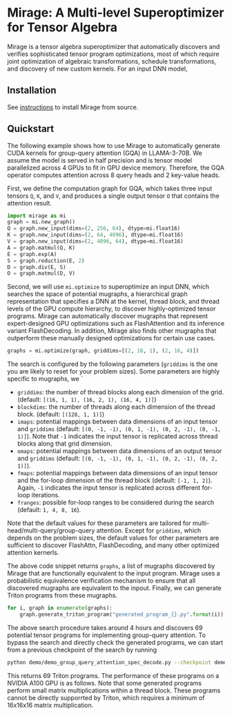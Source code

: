 # Mirage: A Multi-level Superoptimizer for Tensor Algebra

Mirage is a tensor algebra superoptimizer that automatically discovers and verifies sophisticated tensor program optimizations, most of which require joint optimization of algebraic transformations, schedule transformations, and discovery of new custom kernels.
For an input DNN model, 

## Installation

See [instructions](INSTALL.md) to install Mirage from source.

## Quickstart

The following example shows how to use Mirage to automatically generate CUDA kernels for group-query attention (GQA) in LLAMA-3-70B. We assume the model is served in half precision and is tensor model parallelized across 4 GPUs to fit in GPU device memory. Therefore, the GQA operator computes attention across 8 query heads and 2 key-value heads.

First, we define the computation graph for GQA, which takes three input tensors `Q`, `K`, and `V`, and produces a single output tensor `O` that contains the attention result.

```python
import mirage as mi
graph = mi.new_graph()
Q = graph.new_input(dims=(2, 256, 64), dtype=mi.float16)
K = graph.new_input(dims=(2, 64, 4096), dtype=mi.float16)
V = graph.new_input(dims=(2, 4096, 64), dtype=mi.float16)
A = graph.matmul(Q, K)
E = graph.exp(A)
S = graph.reduction(E, 2)
D = graph.div(E, S)
O = graph.matmul(D, V)
```

Second, we will use `mi.optimize` to superoptimize an input DNN, which searches the space of potential mugraphs, a hierarchical graph representation that specifies a DNN at the kernel, thread block, and thread levels of the GPU compute hierarchy, to discover highly-optimized tensor programs.
Mirage can automatically discover mugraphs that represent expert-designed GPU optimizations such as FlashAttention and its inference variant FlashDecoding.
In addition, Mirage also finds other mugraphs that outperform these manually designed optimizations for certain use cases.

```python
graphs = mi.optimize(graph, griddims=[(2, 16, 1), (2, 16, 4)])
```
The search is configured by the following parameters (`griddims` is the one you are likely to reset for your problem sizes). Some parameters are highly specific to mugraphs, we `

* `griddims`: the number of thread blocks along each dimension of the grid. (default: `[(16, 1, 1), (16, 2, 1), (16, 4, 1)]`)
* `blockdims`: the number of threads along each dimension of the thread block. (default: `[(128, 1, 1)]`)
* `imaps`: potential mappings between data dimensions of an input tensor and `griddims` (default: `[(0, -1, -1), (0, 1, -1), (0, 2, -1), (0, -1, 1)]`). Note that `-1` indicates the input tensor is replicated across thread blocks along that grid dimension.
* `omaps`: potential mappings between data dimensions of an output tensor and `griddims` (default: `[(0, -1, -1), (0, 1, -1), (0, 2, -1), (0, 2, 1)]`).
* `fmaps`: potential mappings between data dimensions of an input tensor and the for-loop dimension of the thread block (default: `[-1, 1, 2]`). Again, `-1` indicates the input tensor is replicated across different for-loop iterations.
* `franges`: possible for-loop ranges to be considered during the search (default: `1, 4, 8, 16`).

Note that the default values for these parameters are tailored for multi-head/multi-query/group-query attention. Except for `griddims`, which depends on the problem sizes, the default values for other parameters are sufficient to discover FlashAttn, FlashDecoding, and many other optimized attention kernerls.

The above code snippet returns `graphs`, a list of mugraphs discovered by Mirage that are functionally equivalent to the input program. Mirage uses a probabilistic equivalence verification mechanism to ensure that all discovered mugraphs are equivalent to the inpout. Finally, we can generate Triton programs from these mugraphs.

```python
for i, graph in enumerate(graphs):
    graph.generate_triton_program("generated_program_{}.py".format(i))
```

The above search procedure takes around 4 hours and discovers 69 potential tensor programs for implementing group-query attention. To bypass the search and directly check the generated programs, we can start from a previous checkpoint of the search by running
```bash
python demo/demo_group_query_attention_spec_decode.py --checkpoint demo/checkpoint_group_query_attn_spec_decode.json
```
This returns 69 Triton programs. The performance of these programs on a NVIDIA A100 GPU is as follows. Note that some generated programs perform small matrix multiplications within a thread block. These programs cannot be directly supporrted by Triton, which requires a minimum of 16x16x16 matrix multiplication.
